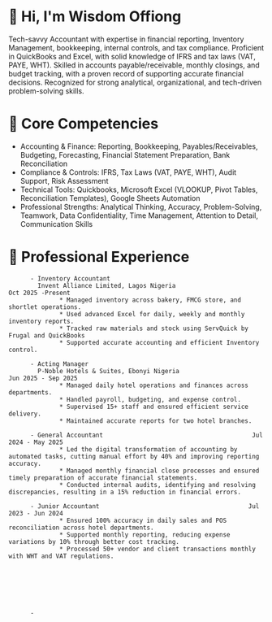 # 👋 Hi, I'm Wisdom Offiong  
Tech-savvy Accountant with expertise in financial reporting, Inventory Management, bookkeeping, internal controls, and tax compliance. Proficient in QuickBooks and Excel, with solid knowledge of IFRS and tax laws (VAT, PAYE, WHT). Skilled in accounts payable/receivable, monthly closings, and budget tracking, with a proven record of supporting accurate financial decisions. Recognized for strong analytical, organizational, and tech-driven problem-solving skills.


# 💼 Core Competencies
- Accounting & Finance: Reporting, Bookkeeping, Payables/Receivables, Budgeting, Forecasting, Financial Statement Preparation, Bank Reconciliation
- Compliance & Controls: IFRS, Tax Laws (VAT, PAYE, WHT), Audit Support, Risk Assessment
- Technical Tools:  Quickbooks, Microsoft Excel (VLOOKUP, Pivot Tables, Reconciliation Templates), Google Sheets Automation
- Professional Strengths: Analytical Thinking, Accuracy, Problem-Solving, Teamwork, Data Confidentiality, Time Management, Attention to Detail, Communication Skills


# 👔 Professional Experience
          - Inventory Accountant 
            Invent Alliance Limited, Lagos Nigeria                      Oct 2025 -Present
                  * Managed inventory across bakery, FMCG store, and shortlet operations.
                  * Used advanced Excel for daily, weekly and monthly inventory reports.
                  * Tracked raw materials and stock using ServQuick by Frugal and QuickBooks 
                  * Supported accurate accounting and efficient Inventory control.

          - Acting Manager
            P-Noble Hotels & Suites, Ebonyi Nigeria                     Jun 2025 - Sep 2025
                  * Managed daily hotel operations and finances across departments.
                  * Handled payroll, budgeting, and expense control.
                  * Supervised 15+ staff and ensured efficient service delivery.
                  * Maintained accurate reports for two hotel branches.

          - General Accountant                                         Jul 2024 - May 2025
                  * Led the digital transformation of accounting by automated tasks, cutting manual effort by 40% and improving reporting accuracy.
                  * Managed monthly financial close processes and ensured timely preparation of accurate financial statements.
                  * Conducted internal audits, identifying and resolving discrepancies, resulting in a 15% reduction in financial errors.
                  
          - Junior Accountant                                         Jul 2023 - Jun 2024
                  * Ensured 100% accuracy in daily sales and POS reconciliation across hotel departments.
                  * Supported monthly reporting, reducing expense variations by 10% through better cost tracking.
                  * Processed 50+ vendor and client transactions monthly with WHT and VAT regulations.
        






          - 
